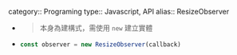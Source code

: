 category:: Programing
type:: Javascript, API
alias:: ResizeObserver

- > 本身為建構式，需使用 `new` 建立實體
- ```javascript
  const observer = new ResizeObserver(callback)
  ```